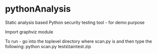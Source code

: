 # pythonAnalysis
Static analysis based Python security testing tool - for demo purpose

Import graphviz module

To run - go into the toplevel directory where scan.py is and then type the following:  python scan.py tests\taintest.zip
